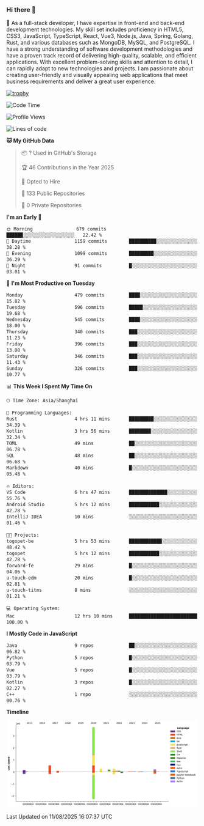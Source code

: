 ### Hi there 👋

🌱 As a full-stack developer, I have expertise in front-end and back-end development technologies. My skill set includes proficiency in HTML5, CSS3, JavaScript, TypeScript, React, Vue3, Node.js, Java, Spring, Golang, Rust, and various databases such as MongoDB, MySQL, and PostgreSQL. I have a strong understanding of software development methodologies and have a proven track record of delivering high-quality, scalable, and efficient applications. With excellent problem-solving skills and attention to detail, I can rapidly adapt to new technologies and projects. I am passionate about creating user-friendly and visually appealing web applications that meet business requirements and deliver a great user experience.

[![trophy](https://github-profile-trophy.vercel.app/?username=elton&rank=SECRET,SSS,SS,S,AAA,AA,A&theme=onedark&no-frame=true&margin-w=10)](https://github.com/ryo-ma/github-profile-trophy)

<!--START_SECTION:waka-->
![Code Time](http://img.shields.io/badge/Code%20Time-1%2C847%20hrs%2051%20mins-blue)

![Profile Views](http://img.shields.io/badge/Profile%20Views-1-blue)

![Lines of code](https://img.shields.io/badge/From%20Hello%20World%20I%27ve%20Written-5.8%20million%20lines%20of%20code-blue)

**🐱 My GitHub Data** 

> 📦 ? Used in GitHub's Storage 
 > 
> 🏆 46 Contributions in the Year 2025
 > 
> 💼 Opted to Hire
 > 
> 📜 133 Public Repositories 
 > 
> 🔑 0 Private Repositories 
 > 
**I'm an Early 🐤** 

```text
🌞 Morning                679 commits         ██████░░░░░░░░░░░░░░░░░░░   22.42 % 
🌆 Daytime                1159 commits        ██████████░░░░░░░░░░░░░░░   38.28 % 
🌃 Evening                1099 commits        █████████░░░░░░░░░░░░░░░░   36.29 % 
🌙 Night                  91 commits          █░░░░░░░░░░░░░░░░░░░░░░░░   03.01 % 
```
📅 **I'm Most Productive on Tuesday** 

```text
Monday                   479 commits         ████░░░░░░░░░░░░░░░░░░░░░   15.82 % 
Tuesday                  596 commits         █████░░░░░░░░░░░░░░░░░░░░   19.68 % 
Wednesday                545 commits         ████░░░░░░░░░░░░░░░░░░░░░   18.00 % 
Thursday                 340 commits         ███░░░░░░░░░░░░░░░░░░░░░░   11.23 % 
Friday                   396 commits         ███░░░░░░░░░░░░░░░░░░░░░░   13.08 % 
Saturday                 346 commits         ███░░░░░░░░░░░░░░░░░░░░░░   11.43 % 
Sunday                   326 commits         ███░░░░░░░░░░░░░░░░░░░░░░   10.77 % 
```


📊 **This Week I Spent My Time On** 

```text
🕑︎ Time Zone: Asia/Shanghai

💬 Programming Languages: 
Rust                     4 hrs 11 mins       █████████░░░░░░░░░░░░░░░░   34.39 % 
Kotlin                   3 hrs 56 mins       ████████░░░░░░░░░░░░░░░░░   32.34 % 
TOML                     49 mins             ██░░░░░░░░░░░░░░░░░░░░░░░   06.78 % 
SQL                      48 mins             ██░░░░░░░░░░░░░░░░░░░░░░░   06.68 % 
Markdown                 40 mins             █░░░░░░░░░░░░░░░░░░░░░░░░   05.48 % 

🔥 Editors: 
VS Code                  6 hrs 47 mins       ██████████████░░░░░░░░░░░   55.76 % 
Android Studio           5 hrs 12 mins       ███████████░░░░░░░░░░░░░░   42.78 % 
IntelliJ IDEA            10 mins             ░░░░░░░░░░░░░░░░░░░░░░░░░   01.46 % 

🐱‍💻 Projects: 
togopet-be               5 hrs 53 mins       ████████████░░░░░░░░░░░░░   48.42 % 
togopet                  5 hrs 12 mins       ███████████░░░░░░░░░░░░░░   42.78 % 
forward-fe               29 mins             █░░░░░░░░░░░░░░░░░░░░░░░░   04.06 % 
u-touch-edm              20 mins             █░░░░░░░░░░░░░░░░░░░░░░░░   02.81 % 
u-touch-titms            8 mins              ░░░░░░░░░░░░░░░░░░░░░░░░░   01.21 % 

💻 Operating System: 
Mac                      12 hrs 10 mins      █████████████████████████   100.00 % 
```

**I Mostly Code in JavaScript** 

```text
Java                     9 repos             ██░░░░░░░░░░░░░░░░░░░░░░░   06.82 % 
Python                   5 repos             █░░░░░░░░░░░░░░░░░░░░░░░░   03.79 % 
Vue                      5 repos             █░░░░░░░░░░░░░░░░░░░░░░░░   03.79 % 
Kotlin                   3 repos             █░░░░░░░░░░░░░░░░░░░░░░░░   02.27 % 
C++                      1 repo              ░░░░░░░░░░░░░░░░░░░░░░░░░   00.76 % 
```



**Timeline**

![Lines of Code chart](https://raw.githubusercontent.com/elton/elton/main/assets/bar_graph.png)


 Last Updated on 11/08/2025 16:07:37 UTC
<!--END_SECTION:waka-->

<!--
**elton/elton** is a ✨ _special_ ✨ repository because its `README.md` (this file) appears on your GitHub profile.

Here are some ideas to get you started:

- 🔭 I’m currently working on ...
- 🌱 I’m currently learning ...
- 👯 I’m looking to collaborate on ...
- 🤔 I’m looking for help with ...
- 💬 Ask me about ...
- 📫 How to reach me: ...
- 😄 Pronouns: ...
- ⚡ Fun fact: ...
-->
